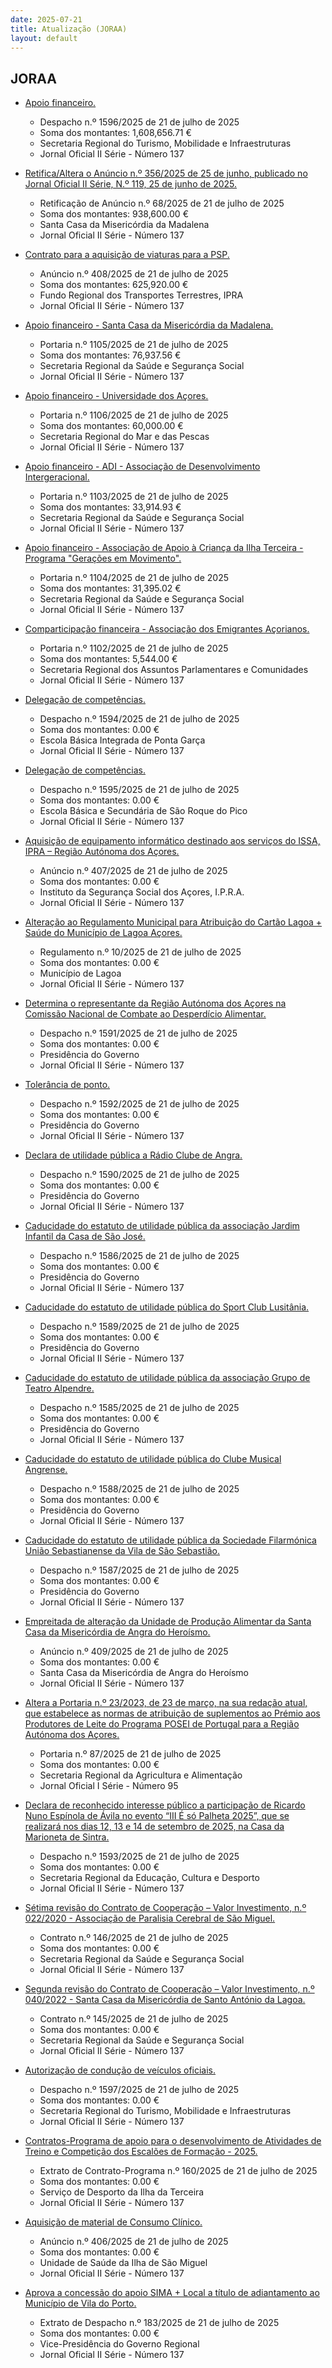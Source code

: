 ```yaml
---
date: 2025-07-21
title: Atualização (JORAA)
layout: default
---
```

## JORAA

* [Apoio financeiro.](https://jo.azores.gov.pt/#/ato/9a0ffa5e-44d0-42a5-afe0-523a64a42381)
  * Despacho n.º 1596/2025 de 21 de julho de 2025
  * Soma dos montantes: 1,608,656.71 €
  * Secretaria Regional do Turismo, Mobilidade e Infraestruturas
  * Jornal Oficial II Série - Número 137

* [Retifica/Altera o Anúncio n.º 356/2025 de 25 de junho, publicado no Jornal Oficial II Série, N.º 119, 25 de junho de 2025.](https://jo.azores.gov.pt/#/ato/0e635008-4d51-418d-9103-20f451d685eb)
  * Retificação de Anúncio n.º 68/2025 de 21 de julho de 2025
  * Soma dos montantes: 938,600.00 €
  * Santa Casa da Misericórdia da Madalena
  * Jornal Oficial II Série - Número 137

* [Contrato para a aquisição de viaturas para a PSP.](https://jo.azores.gov.pt/#/ato/8f4673ee-7ea8-46da-97d3-9aaf4f6210ef)
  * Anúncio n.º 408/2025 de 21 de julho de 2025
  * Soma dos montantes: 625,920.00 €
  * Fundo Regional dos Transportes Terrestres, IPRA
  * Jornal Oficial II Série - Número 137

* [Apoio financeiro - Santa Casa da Misericórdia da Madalena.](https://jo.azores.gov.pt/#/ato/a6504ffc-d12f-49c4-9d8b-df18bee8c455)
  * Portaria n.º 1105/2025 de 21 de julho de 2025
  * Soma dos montantes: 76,937.56 €
  * Secretaria Regional da Saúde e Segurança Social
  * Jornal Oficial II Série - Número 137

* [Apoio financeiro - Universidade dos Açores.](https://jo.azores.gov.pt/#/ato/ff8cc62d-d2a0-42e9-b6e5-dd510542700d)
  * Portaria n.º 1106/2025 de 21 de julho de 2025
  * Soma dos montantes: 60,000.00 €
  * Secretaria Regional do Mar e das Pescas
  * Jornal Oficial II Série - Número 137

* [Apoio financeiro - ADI - Associação de Desenvolvimento Intergeracional.](https://jo.azores.gov.pt/#/ato/ba512714-cfad-4d25-981b-d2db340e4b29)
  * Portaria n.º 1103/2025 de 21 de julho de 2025
  * Soma dos montantes: 33,914.93 €
  * Secretaria Regional da Saúde e Segurança Social
  * Jornal Oficial II Série - Número 137

* [Apoio financeiro - Associação de Apoio à Criança da Ilha Terceira - Programa "Gerações em Movimento".](https://jo.azores.gov.pt/#/ato/7a92e7b7-eec8-41b3-8cb3-36709c03bded)
  * Portaria n.º 1104/2025 de 21 de julho de 2025
  * Soma dos montantes: 31,395.02 €
  * Secretaria Regional da Saúde e Segurança Social
  * Jornal Oficial II Série - Número 137

* [Comparticipação financeira - Associação dos Emigrantes Açorianos.](https://jo.azores.gov.pt/#/ato/4ed00e77-10f5-40b5-bbad-d1f70294a3dc)
  * Portaria n.º 1102/2025 de 21 de julho de 2025
  * Soma dos montantes: 5,544.00 €
  * Secretaria Regional dos Assuntos Parlamentares e Comunidades
  * Jornal Oficial II Série - Número 137

* [Delegação de competências.](https://jo.azores.gov.pt/#/ato/24056bb7-dcb7-4b42-b261-0a00e91aba2e)
  * Despacho n.º 1594/2025 de 21 de julho de 2025
  * Soma dos montantes: 0.00 €
  * Escola Básica Integrada de Ponta Garça
  * Jornal Oficial II Série - Número 137

* [Delegação de competências.](https://jo.azores.gov.pt/#/ato/bffd3e46-c11b-4efe-90e0-3d7904af7ef9)
  * Despacho n.º 1595/2025 de 21 de julho de 2025
  * Soma dos montantes: 0.00 €
  * Escola Básica e Secundária de São Roque do Pico
  * Jornal Oficial II Série - Número 137

* [Aquisição de equipamento informático destinado aos serviços do ISSA, IPRA – Região Autónoma dos Açores.](https://jo.azores.gov.pt/#/ato/51582b94-4b95-4533-bdeb-c297d26f2a89)
  * Anúncio n.º 407/2025 de 21 de julho de 2025
  * Soma dos montantes: 0.00 €
  * Instituto da Segurança Social dos Açores, I.P.R.A.
  * Jornal Oficial II Série - Número 137

* [Alteração ao Regulamento Municipal para Atribuição do Cartão Lagoa + Saúde do Município de Lagoa Açores.](https://jo.azores.gov.pt/#/ato/8879525b-62c5-4029-85e0-66f1b13aaa38)
  * Regulamento n.º 10/2025 de 21 de julho de 2025
  * Soma dos montantes: 0.00 €
  * Município de Lagoa
  * Jornal Oficial II Série - Número 137

* [Determina o representante da Região Autónoma dos Açores na Comissão Nacional de Combate ao Desperdício Alimentar.](https://jo.azores.gov.pt/#/ato/f8ae953b-9319-4615-90ac-54433c34842c)
  * Despacho n.º 1591/2025 de 21 de julho de 2025
  * Soma dos montantes: 0.00 €
  * Presidência do Governo
  * Jornal Oficial II Série - Número 137

* [Tolerância de ponto.](https://jo.azores.gov.pt/#/ato/8eb39384-2583-4586-93f1-59768708fe7e)
  * Despacho n.º 1592/2025 de 21 de julho de 2025
  * Soma dos montantes: 0.00 €
  * Presidência do Governo
  * Jornal Oficial II Série - Número 137

* [Declara de utilidade pública a Rádio Clube de Angra.](https://jo.azores.gov.pt/#/ato/9504f550-35a6-44b2-b3a3-190aed12fe8c)
  * Despacho n.º 1590/2025 de 21 de julho de 2025
  * Soma dos montantes: 0.00 €
  * Presidência do Governo
  * Jornal Oficial II Série - Número 137

* [Caducidade do estatuto de utilidade pública da associação Jardim Infantil da Casa de São José.](https://jo.azores.gov.pt/#/ato/e1d57b52-70c6-41d4-8df5-5193c2bf40be)
  * Despacho n.º 1586/2025 de 21 de julho de 2025
  * Soma dos montantes: 0.00 €
  * Presidência do Governo
  * Jornal Oficial II Série - Número 137

* [Caducidade do estatuto de utilidade pública do Sport Club Lusitânia.](https://jo.azores.gov.pt/#/ato/fa3a38ff-92f8-4f19-bc7b-be327abd9790)
  * Despacho n.º 1589/2025 de 21 de julho de 2025
  * Soma dos montantes: 0.00 €
  * Presidência do Governo
  * Jornal Oficial II Série - Número 137

* [Caducidade do estatuto de utilidade pública da associação Grupo de Teatro Alpendre.](https://jo.azores.gov.pt/#/ato/efc1376a-1b3a-44c9-aee2-08a6d68177ac)
  * Despacho n.º 1585/2025 de 21 de julho de 2025
  * Soma dos montantes: 0.00 €
  * Presidência do Governo
  * Jornal Oficial II Série - Número 137

* [Caducidade do estatuto de utilidade pública do Clube Musical Angrense.](https://jo.azores.gov.pt/#/ato/5a4f753e-5369-401a-bf13-3c605841001e)
  * Despacho n.º 1588/2025 de 21 de julho de 2025
  * Soma dos montantes: 0.00 €
  * Presidência do Governo
  * Jornal Oficial II Série - Número 137

* [Caducidade do estatuto de utilidade pública da Sociedade Filarmónica União Sebastianense da Vila de São Sebastião.](https://jo.azores.gov.pt/#/ato/770f9b42-ea4e-46f9-94f9-0a278b9e1a7b)
  * Despacho n.º 1587/2025 de 21 de julho de 2025
  * Soma dos montantes: 0.00 €
  * Presidência do Governo
  * Jornal Oficial II Série - Número 137

* [Empreitada de alteração da Unidade de Produção Alimentar da Santa Casa da Misericórdia de Angra do Heroísmo.](https://jo.azores.gov.pt/#/ato/d7305012-8618-4ae1-abbf-fbc12705315b)
  * Anúncio n.º 409/2025 de 21 de julho de 2025
  * Soma dos montantes: 0.00 €
  * Santa Casa da Misericórdia de Angra do Heroísmo
  * Jornal Oficial II Série - Número 137

* [Altera a Portaria n.º 23/2023, de 23 de março, na sua redação atual, que estabelece as normas de atribuição de suplementos ao Prémio aos Produtores de Leite do Programa POSEI de Portugal para a Região Autónoma dos Açores.](https://jo.azores.gov.pt/#/ato/71db2075-1edd-4b70-8610-5c76b1c41111)
  * Portaria n.º 87/2025 de 21 de julho de 2025
  * Soma dos montantes: 0.00 €
  * Secretaria Regional da Agricultura e Alimentação
  * Jornal Oficial I Série - Número 95

* [Declara de reconhecido interesse público a participação de Ricardo Nuno Espínola de Ávila no evento “III É só Palheta 2025”, que se realizará nos dias 12, 13 e 14 de setembro de 2025, na Casa da Marioneta de Sintra.](https://jo.azores.gov.pt/#/ato/423bcdec-0f58-45c3-a638-be4e6a97905a)
  * Despacho n.º 1593/2025 de 21 de julho de 2025
  * Soma dos montantes: 0.00 €
  * Secretaria Regional da Educação, Cultura e Desporto
  * Jornal Oficial II Série - Número 137

* [Sétima revisão do Contrato de Cooperação – Valor Investimento, n.º 022/2020 - Associação de Paralisia Cerebral de São Miguel.](https://jo.azores.gov.pt/#/ato/e14f5fd8-42b5-484c-9e20-5b416416f277)
  * Contrato n.º 146/2025 de 21 de julho de 2025
  * Soma dos montantes: 0.00 €
  * Secretaria Regional da Saúde e Segurança Social
  * Jornal Oficial II Série - Número 137

* [Segunda revisão do Contrato de Cooperação – Valor Investimento, n.º 040/2022 - Santa Casa da Misericórdia de Santo António da Lagoa.](https://jo.azores.gov.pt/#/ato/0895344f-de10-422d-aaee-ab0776c9a862)
  * Contrato n.º 145/2025 de 21 de julho de 2025
  * Soma dos montantes: 0.00 €
  * Secretaria Regional da Saúde e Segurança Social
  * Jornal Oficial II Série - Número 137

* [Autorização de condução de veículos oficiais.](https://jo.azores.gov.pt/#/ato/e3017f18-3d35-4bcb-aaa1-c1cf79d8eb5d)
  * Despacho n.º 1597/2025 de 21 de julho de 2025
  * Soma dos montantes: 0.00 €
  * Secretaria Regional do Turismo, Mobilidade e Infraestruturas
  * Jornal Oficial II Série - Número 137

* [Contratos-Programa de apoio para o desenvolvimento de Atividades de Treino e Competição dos Escalões de Formação - 2025.](https://jo.azores.gov.pt/#/ato/ddb13efe-b860-483d-a070-3820e8013668)
  * Extrato de Contrato-Programa n.º 160/2025 de 21 de julho de 2025
  * Soma dos montantes: 0.00 €
  * Serviço de Desporto da Ilha da Terceira
  * Jornal Oficial II Série - Número 137

* [Aquisição de material de Consumo Clínico.](https://jo.azores.gov.pt/#/ato/c5b59168-5ddf-45d2-9a5f-0f7cf10db693)
  * Anúncio n.º 406/2025 de 21 de julho de 2025
  * Soma dos montantes: 0.00 €
  * Unidade de Saúde da Ilha de São Miguel
  * Jornal Oficial II Série - Número 137

* [Aprova a concessão do apoio SIMA + Local a título de adiantamento ao Município de Vila do Porto.](https://jo.azores.gov.pt/#/ato/b357e95c-2f4e-4325-8411-5573d006c920)
  * Extrato de Despacho n.º 183/2025 de 21 de julho de 2025
  * Soma dos montantes: 0.00 €
  * Vice-Presidência do Governo Regional
  * Jornal Oficial II Série - Número 137
